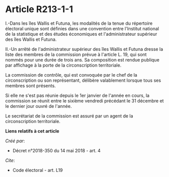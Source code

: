# Article R213-1-1

I.-Dans les îles Wallis et Futuna, les modalités de la tenue du répertoire électoral unique sont définies dans une convention
entre l'Institut national de la statistique et des études économiques et l'administrateur supérieur des îles Wallis et
Futuna. 

II.-Un arrêté de l'administrateur supérieur des îles Wallis et Futuna dresse la liste des membres de la commission prévue à
l'article L. 19, qui sont nommés pour une durée de trois ans. Sa composition est rendue publique par affichage à la porte de
la circonscription territoriale. 

La commission de contrôle, qui est convoquée par le chef de la circonscription ou son représentant, délibère valablement
lorsque tous ses membres sont présents. 

Si elle ne s'est pas réunie depuis le 1er janvier de l'année en cours, la commission se réunit entre le sixième vendredi
précédant le 31 décembre et le dernier jour ouvré de l'année. 

Le secrétariat de la commission est assuré par un agent de la circonscription territoriale.

**Liens relatifs à cet article**

_Créé par_:

  - Décret n°2018-350 du 14 mai 2018 - art. 4

_Cite_:

  - Code électoral - art. L19
